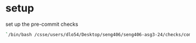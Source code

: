 # setup

set up the pre-commit checks
```bash
`/bin/bash /csse/users/dlo54/Desktop/seng406/seng406-asg3-24/checks/combine.sh`
```

